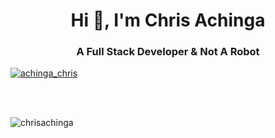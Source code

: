 <h1 align="center">Hi 👋, I'm Chris Achinga</h1>
<h3 align="center">A Full Stack Developer & Not A Robot</h3>

<!-- Github trophies -->
<!-- <p align="center">
    <a href="https://github.com/ryo-ma/github-profile-trophy">
        <img src="https://github-profile-trophy.vercel.app/?username=chrisachinga" alt="chrisachinga" />
    </a>
</p> -->

<p align="left"> <a href="https://twitter.com/achinga_chris" target="blank"><img src="https://img.shields.io/twitter/follow/achinga_chris?logo=twitter&style=for-the-badge" alt="achinga_chris" /></a> </p>


<!-- BLOG-POST-LIST:START -->

<!-- BLOG-POST-LIST:END -->


<!--
<h3 align="left">Support:</h3>

<p>
<a href="https://www.buymeacoffee.com/chrisDev"> 
<img align="left" src="https://cdn.buymeacoffee.com/buttons/v2/default-yellow.png" height="50" width="210" alt="chrisDev" />
</a>
</p> -->

<br>

<br>

<p><img align="center" src="https://github-readme-streak-stats.herokuapp.com/?user=chrisachinga&" alt="chrisachinga" /></p>
